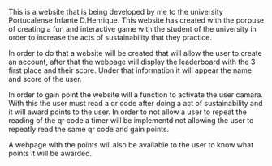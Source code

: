 This is a website that is being developed by me to the university Portucalense Infante D.Henrique.
This website has created with the porpuse of creating a fun and interactive game with the student of the university in order to increase the acts of sustainability that they practice.

In order to do that a website will be created that will allow the user to create an account, after that the webpage will display the leaderboard with the 3 first place and their score.
Under that information it will appear the name and score of the user.

In order to gain point the website will a function to activate the user camara. With this the user must read a qr code after doing a act of sustainability and it will award points to the user.
In order to not allow a user to repeat the reading of the qr code a timer will be implementd not allowing the user to repeatly read the same qr code and gain points.

A webpage with the points will also be avaliable to the user to know what points it will be awarded. 
